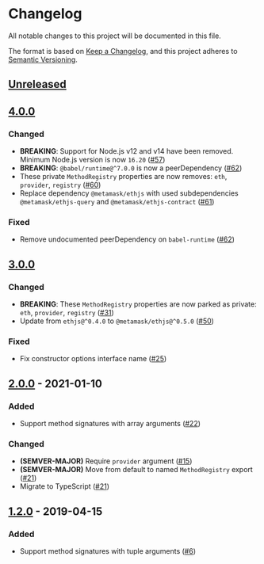 # Changelog
All notable changes to this project will be documented in this file.

The format is based on [Keep a Changelog](https://keepachangelog.com/en/1.0.0/),
and this project adheres to [Semantic Versioning](https://semver.org/spec/v2.0.0.html).

## [Unreleased]

## [4.0.0]
### Changed
- **BREAKING**: Support for Node.js v12 and v14 have been removed. Minimum Node.js version is now `16.20` ([#57](https://github.com/MetaMask/eth-method-registry/pull/57))
- **BREAKING**: `@babel/runtime@^7.0.0` is now a peerDependency ([#62](https://github.com/MetaMask/eth-method-registry/pull/62))
- These private `MethodRegistry` properties are now removes: `eth`, `provider`, `registry` ([#60](https://github.com/MetaMask/eth-method-registry/pull/60))
- Replace dependency `@metamask/ethjs` with used subdependencies `@metamask/ethjs-query` and `@metamask/ethjs-contract` ([#61](https://github.com/MetaMask/eth-method-registry/pull/61))

### Fixed
- Remove undocumented peerDependency on `babel-runtime` ([#62](https://github.com/MetaMask/eth-method-registry/pull/62))

## [3.0.0]
### Changed
- **BREAKING**: These `MethodRegistry` properties are now parked as private: `eth`, `provider`, `registry` ([#31](https://github.com/MetaMask/eth-method-registry/pull/31))
- Update from `ethjs@^0.4.0` to `@metamask/ethjs@^0.5.0` ([#50](https://github.com/MetaMask/eth-method-registry/pull/50))

### Fixed
- Fix constructor options interface name ([#25](https://github.com/MetaMask/eth-method-registry/pull/25))

## [2.0.0] - 2021-01-10
### Added
- Support method signatures with array arguments ([#22](https://github.com/MetaMask/eth-method-registry/pull/22))

### Changed
- **(SEMVER-MAJOR)** Require `provider` argument ([#15](https://github.com/MetaMask/eth-method-registry/pull/15))
- **(SEMVER-MAJOR)** Move from default to named `MethodRegistry` export ([#21](https://github.com/MetaMask/eth-method-registry/pull/21))
- Migrate to TypeScript ([#21](https://github.com/MetaMask/eth-method-registry/pull/21))

## [1.2.0] - 2019-04-15
### Added
- Support method signatures with tuple arguments ([#6](https://github.com/MetaMask/eth-method-registry/pull/6))

[Unreleased]: https://github.com/MetaMask/eth-method-registry/compare/v4.0.0...HEAD
[4.0.0]: https://github.com/MetaMask/eth-method-registry/compare/v3.0.0...v4.0.0
[3.0.0]: https://github.com/MetaMask/eth-method-registry/compare/v2.0.0...v3.0.0
[2.0.0]: https://github.com/MetaMask/eth-method-registry/compare/v1.2.0...v2.0.0
[1.2.0]: https://github.com/MetaMask/eth-method-registry/releases/tag/v1.2.0
